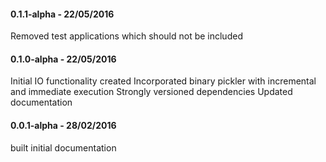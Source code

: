 #### 0.1.1-alpha - 22/05/2016
Removed test applications which should not be included

#### 0.1.0-alpha - 22/05/2016
Initial IO functionality created
Incorporated binary pickler with incremental and immediate execution
Strongly versioned dependencies
Updated documentation

#### 0.0.1-alpha - 28/02/2016
built initial documentation
